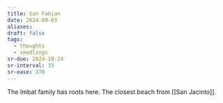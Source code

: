 ```yaml
---
title: San Fabian
date: 2024-09-03
aliases: 
draft: false
tags:
  - thoughts
  - seedlings
sr-due: 2024-10-24
sr-interval: 35
sr-ease: 270
---
```

The Imbat family has roots here. The closest beach from [[San Jacinto]].